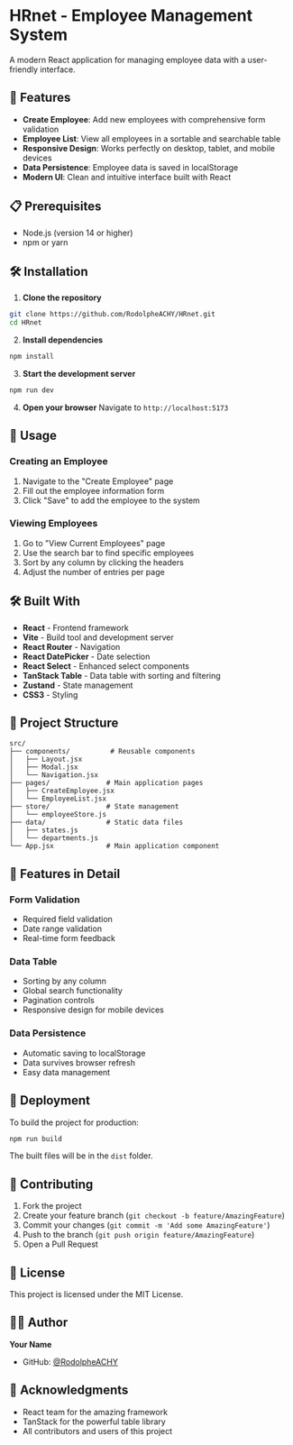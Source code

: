 # HRnet - Employee Management System

A modern React application for managing employee data with a user-friendly interface.

## 🚀 Features

- **Create Employee**: Add new employees with comprehensive form validation
- **Employee List**: View all employees in a sortable and searchable table
- **Responsive Design**: Works perfectly on desktop, tablet, and mobile devices
- **Data Persistence**: Employee data is saved in localStorage
- **Modern UI**: Clean and intuitive interface built with React

## 📋 Prerequisites

- Node.js (version 14 or higher)
- npm or yarn

## 🛠️ Installation

1. **Clone the repository**
```bash
git clone https://github.com/RodolpheACHY/HRnet.git
cd HRnet
```

2. **Install dependencies**
```bash
npm install
```

3. **Start the development server**
```bash
npm run dev
```

4. **Open your browser**
Navigate to `http://localhost:5173`

## 🎯 Usage

### Creating an Employee
1. Navigate to the "Create Employee" page
2. Fill out the employee information form
3. Click "Save" to add the employee to the system

### Viewing Employees
1. Go to "View Current Employees" page
2. Use the search bar to find specific employees
3. Sort by any column by clicking the headers
4. Adjust the number of entries per page

## 🛠️ Built With

- **React** - Frontend framework
- **Vite** - Build tool and development server
- **React Router** - Navigation
- **React DatePicker** - Date selection
- **React Select** - Enhanced select components
- **TanStack Table** - Data table with sorting and filtering
- **Zustand** - State management
- **CSS3** - Styling

## 📁 Project Structure

```
src/
├── components/          # Reusable components
│   ├── Layout.jsx
│   ├── Modal.jsx
│   └── Navigation.jsx
├── pages/              # Main application pages
│   ├── CreateEmployee.jsx
│   └── EmployeeList.jsx
├── store/              # State management
│   └── employeeStore.js
├── data/               # Static data files
│   ├── states.js
│   └── departments.js
└── App.jsx             # Main application component
```

## 🎨 Features in Detail

### Form Validation
- Required field validation
- Date range validation
- Real-time form feedback

### Data Table
- Sorting by any column
- Global search functionality
- Pagination controls
- Responsive design for mobile devices

### Data Persistence
- Automatic saving to localStorage
- Data survives browser refresh
- Easy data management

## 🚀 Deployment

To build the project for production:

```bash
npm run build
```

The built files will be in the `dist` folder.

## 🤝 Contributing

1. Fork the project
2. Create your feature branch (`git checkout -b feature/AmazingFeature`)
3. Commit your changes (`git commit -m 'Add some AmazingFeature'`)
4. Push to the branch (`git push origin feature/AmazingFeature`)
5. Open a Pull Request

## 📝 License

This project is licensed under the MIT License.

## 👨‍💻 Author

**Your Name**
- GitHub: [@RodolpheACHY](https://github.com/RodolpheACHY/)

## 🙏 Acknowledgments

- React team for the amazing framework
- TanStack for the powerful table library
- All contributors and users of this project
